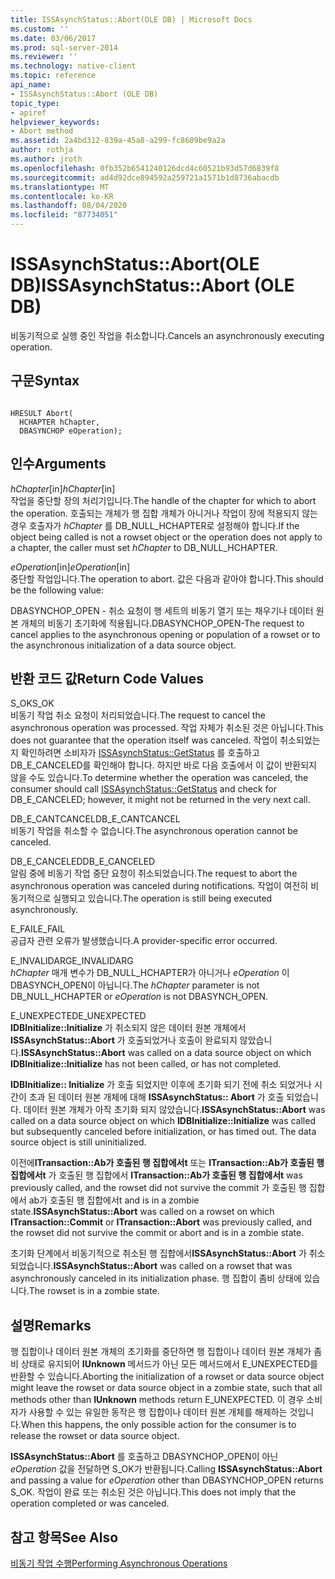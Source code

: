 ```yaml
---
title: ISSAsynchStatus::Abort(OLE DB) | Microsoft Docs
ms.custom: ''
ms.date: 03/06/2017
ms.prod: sql-server-2014
ms.reviewer: ''
ms.technology: native-client
ms.topic: reference
api_name:
- ISSAsynchStatus::Abort (OLE DB)
topic_type:
- apiref
helpviewer_keywords:
- Abort method
ms.assetid: 2a4bd312-839a-45a8-a299-fc8609be9a2a
author: rothja
ms.author: jroth
ms.openlocfilehash: 0fb352b6541240126dcd4c60521b93d57d6839f8
ms.sourcegitcommit: ad4d92dce894592a259721a1571b1d8736abacdb
ms.translationtype: MT
ms.contentlocale: ko-KR
ms.lasthandoff: 08/04/2020
ms.locfileid: "87734051"
---
```

# <a name="issasynchstatusabort-ole-db"></a><span data-ttu-id="24f4e-102">ISSAsynchStatus::Abort(OLE DB)</span><span class="sxs-lookup"><span data-stu-id="24f4e-102">ISSAsynchStatus::Abort (OLE DB)</span></span>
  <span data-ttu-id="24f4e-103">비동기적으로 실행 중인 작업을 취소합니다.</span><span class="sxs-lookup"><span data-stu-id="24f4e-103">Cancels an asynchronously executing operation.</span></span>  
  
## <a name="syntax"></a><span data-ttu-id="24f4e-104">구문</span><span class="sxs-lookup"><span data-stu-id="24f4e-104">Syntax</span></span>  
  
```  
  
HRESULT Abort(  
  HCHAPTER hChapter,  
  DBASYNCHOP eOperation);  
```  
  
## <a name="arguments"></a><span data-ttu-id="24f4e-105">인수</span><span class="sxs-lookup"><span data-stu-id="24f4e-105">Arguments</span></span>  
 <span data-ttu-id="24f4e-106">*hChapter*[in]</span><span class="sxs-lookup"><span data-stu-id="24f4e-106">*hChapter*[in]</span></span>  
 <span data-ttu-id="24f4e-107">작업을 중단할 장의 처리기입니다.</span><span class="sxs-lookup"><span data-stu-id="24f4e-107">The handle of the chapter for which to abort the operation.</span></span> <span data-ttu-id="24f4e-108">호출되는 개체가 행 집합 개체가 아니거나 작업이 장에 적용되지 않는 경우 호출자가 *hChapter* 를 DB_NULL_HCHAPTER로 설정해야 합니다.</span><span class="sxs-lookup"><span data-stu-id="24f4e-108">If the object being called is not a rowset object or the operation does not apply to a chapter, the caller must set *hChapter* to DB_NULL_HCHAPTER.</span></span>  
  
 <span data-ttu-id="24f4e-109">*eOperation*[in]</span><span class="sxs-lookup"><span data-stu-id="24f4e-109">*eOperation*[in]</span></span>  
 <span data-ttu-id="24f4e-110">중단할 작업입니다.</span><span class="sxs-lookup"><span data-stu-id="24f4e-110">The operation to abort.</span></span> <span data-ttu-id="24f4e-111">값은 다음과 같아야 합니다.</span><span class="sxs-lookup"><span data-stu-id="24f4e-111">This should be the following value:</span></span>  
  
 <span data-ttu-id="24f4e-112">DBASYNCHOP_OPEN - 취소 요청이 행 세트의 비동기 열기 또는 채우기나 데이터 원본 개체의 비동기 초기화에 적용됩니다.</span><span class="sxs-lookup"><span data-stu-id="24f4e-112">DBASYNCHOP_OPEN-The request to cancel applies to the asynchronous opening or population of a rowset or to the asynchronous initialization of a data source object.</span></span>  
  
## <a name="return-code-values"></a><span data-ttu-id="24f4e-113">반환 코드 값</span><span class="sxs-lookup"><span data-stu-id="24f4e-113">Return Code Values</span></span>  
 <span data-ttu-id="24f4e-114">S_OK</span><span class="sxs-lookup"><span data-stu-id="24f4e-114">S_OK</span></span>  
 <span data-ttu-id="24f4e-115">비동기 작업 취소 요청이 처리되었습니다.</span><span class="sxs-lookup"><span data-stu-id="24f4e-115">The request to cancel the asynchronous operation was processed.</span></span> <span data-ttu-id="24f4e-116">작업 자체가 취소된 것은 아닙니다.</span><span class="sxs-lookup"><span data-stu-id="24f4e-116">This does not guarantee that the operation itself was canceled.</span></span> <span data-ttu-id="24f4e-117">작업이 취소되었는지 확인하려면 소비자가 [ISSAsynchStatus::GetStatus](issasynchstatus-getstatus-ole-db.md) 를 호출하고 DB_E_CANCELED를 확인해야 합니다. 하지만 바로 다음 호출에서 이 값이 반환되지 않을 수도 있습니다.</span><span class="sxs-lookup"><span data-stu-id="24f4e-117">To determine whether the operation was canceled, the consumer should call [ISSAsynchStatus::GetStatus](issasynchstatus-getstatus-ole-db.md) and check for DB_E_CANCELED; however, it might not be returned in the very next call.</span></span>  
  
 <span data-ttu-id="24f4e-118">DB_E_CANTCANCEL</span><span class="sxs-lookup"><span data-stu-id="24f4e-118">DB_E_CANTCANCEL</span></span>  
 <span data-ttu-id="24f4e-119">비동기 작업을 취소할 수 없습니다.</span><span class="sxs-lookup"><span data-stu-id="24f4e-119">The asynchronous operation cannot be canceled.</span></span>  
  
 <span data-ttu-id="24f4e-120">DB_E_CANCELED</span><span class="sxs-lookup"><span data-stu-id="24f4e-120">DB_E_CANCELED</span></span>  
 <span data-ttu-id="24f4e-121">알림 중에 비동기 작업 중단 요청이 취소되었습니다.</span><span class="sxs-lookup"><span data-stu-id="24f4e-121">The request to abort the asynchronous operation was canceled during notifications.</span></span> <span data-ttu-id="24f4e-122">작업이 여전히 비동기적으로 실행되고 있습니다.</span><span class="sxs-lookup"><span data-stu-id="24f4e-122">The operation is still being executed asynchronously.</span></span>  
  
 <span data-ttu-id="24f4e-123">E_FAIL</span><span class="sxs-lookup"><span data-stu-id="24f4e-123">E_FAIL</span></span>  
 <span data-ttu-id="24f4e-124">공급자 관련 오류가 발생했습니다.</span><span class="sxs-lookup"><span data-stu-id="24f4e-124">A provider-specific error occurred.</span></span>  
  
 <span data-ttu-id="24f4e-125">E_INVALIDARG</span><span class="sxs-lookup"><span data-stu-id="24f4e-125">E_INVALIDARG</span></span>  
 <span data-ttu-id="24f4e-126">*hChapter* 매개 변수가 DB_NULL_HCHAPTER가 아니거나 *eOperation* 이 DBASYNCH_OPEN이 아닙니다.</span><span class="sxs-lookup"><span data-stu-id="24f4e-126">The *hChapter* parameter is not DB_NULL_HCHAPTER or *eOperation* is not DBASYNCH_OPEN.</span></span>  
  
 <span data-ttu-id="24f4e-127">E_UNEXPECTED</span><span class="sxs-lookup"><span data-stu-id="24f4e-127">E_UNEXPECTED</span></span>  
 <span data-ttu-id="24f4e-128">**IDBInitialize::Initialize** 가 취소되지 않은 데이터 원본 개체에서 **ISSAsynchStatus::Abort** 가 호출되었거나 호출이 완료되지 않았습니다.</span><span class="sxs-lookup"><span data-stu-id="24f4e-128">**ISSAsynchStatus::Abort** was called on a data source object on which **IDBInitialize::Initialize** has not been called, or has not completed.</span></span>  
  
 <span data-ttu-id="24f4e-129">**IDBInitialize:: Initialize** 가 호출 되었지만 이후에 초기화 되기 전에 취소 되었거나 시간이 초과 된 데이터 원본 개체에 대해 **ISSAsynchStatus:: Abort** 가 호출 되었습니다. 데이터 원본 개체가 아직 초기화 되지 않았습니다.</span><span class="sxs-lookup"><span data-stu-id="24f4e-129">**ISSAsynchStatus::Abort** was called on a data source object on which **IDBInitialize::Initialize** was called but subsequently canceled before initialization, or has timed out. The data source object is still uninitialized.</span></span>  
  
 <span data-ttu-id="24f4e-130">이전에**ITransaction::Ab가 호출된 행 집합에서t** 또는 **ITransaction::Ab가 호출된 행 집합에서t** 가 호출된 행 집합에서 **ITransaction::Ab가 호출된 행 집합에서t** was previously called, and the rowset did not survive the commit 가 호출된 행 집합에서 ab가 호출된 행 집합에서t and is in a zombie state.</span><span class="sxs-lookup"><span data-stu-id="24f4e-130">**ISSAsynchStatus::Abort** was called on a rowset on which **ITransaction::Commit** or **ITransaction::Abort** was previously called, and the rowset did not survive the commit or abort and is in a zombie state.</span></span>  
  
 <span data-ttu-id="24f4e-131">초기화 단계에서 비동기적으로 취소된 행 집합에서**ISSAsynchStatus::Abort** 가 취소되었습니다.</span><span class="sxs-lookup"><span data-stu-id="24f4e-131">**ISSAsynchStatus::Abort** was called on a rowset that was asynchronously canceled in its initialization phase.</span></span> <span data-ttu-id="24f4e-132">행 집합이 좀비 상태에 있습니다.</span><span class="sxs-lookup"><span data-stu-id="24f4e-132">The rowset is in a zombie state.</span></span>  
  
## <a name="remarks"></a><span data-ttu-id="24f4e-133">설명</span><span class="sxs-lookup"><span data-stu-id="24f4e-133">Remarks</span></span>  
 <span data-ttu-id="24f4e-134">행 집합이나 데이터 원본 개체의 초기화를 중단하면 행 집합이나 데이터 원본 개체가 좀비 상태로 유지되어 **IUnknown** 메서드가 아닌 모든 메서드에서 E_UNEXPECTED를 반환할 수 있습니다.</span><span class="sxs-lookup"><span data-stu-id="24f4e-134">Aborting the initialization of a rowset or data source object might leave the rowset or data source object in a zombie state, such that all methods other than **IUnknown** methods return E_UNEXPECTED.</span></span> <span data-ttu-id="24f4e-135">이 경우 소비자가 사용할 수 있는 유일한 동작은 행 집합이나 데이터 원본 개체를 해제하는 것입니다.</span><span class="sxs-lookup"><span data-stu-id="24f4e-135">When this happens, the only possible action for the consumer is to release the rowset or data source object.</span></span>  
  
 <span data-ttu-id="24f4e-136">**ISSAsynchStatus::Abort** 를 호출하고 DBASYNCHOP_OPEN이 아닌 *eOperation* 값을 전달하면 S_OK가 반환됩니다.</span><span class="sxs-lookup"><span data-stu-id="24f4e-136">Calling **ISSAsynchStatus::Abort** and passing a value for *eOperation* other than DBASYNCHOP_OPEN returns S_OK.</span></span> <span data-ttu-id="24f4e-137">작업이 완료 또는 취소된 것은 아닙니다.</span><span class="sxs-lookup"><span data-stu-id="24f4e-137">This does not imply that the operation completed or was canceled.</span></span>  
  
## <a name="see-also"></a><span data-ttu-id="24f4e-138">참고 항목</span><span class="sxs-lookup"><span data-stu-id="24f4e-138">See Also</span></span>  
 [<span data-ttu-id="24f4e-139">비동기 작업 수행</span><span class="sxs-lookup"><span data-stu-id="24f4e-139">Performing Asynchronous Operations</span></span>](../native-client/features/performing-asynchronous-operations.md)  
  
  
